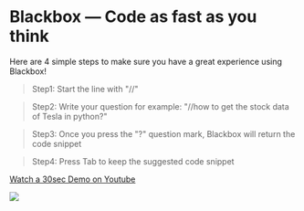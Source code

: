# Blackbox — Code as fast as you think

Here are 4 simple steps to make sure you have a great experience using Blackbox!

> Step1: Start the line with "//"

> Step2: Write your question for example: "//how to get the stock data of Tesla in python?"

> Step3: Once you press the "?" question mark, Blackbox will return the code snippet

> Step4: Press Tab to keep the suggested code snippet

[Watch a 30sec Demo on Youtube](https://www.youtube.com/watch?v=lTDtuJsA74s)

[![](https://storage.googleapis.com/aa32ad/bf9c2743-ee1a-4ec3-a4db-a0baf20ab765.png)](https://www.youtube.com/watch?v=lTDtuJsA74s)